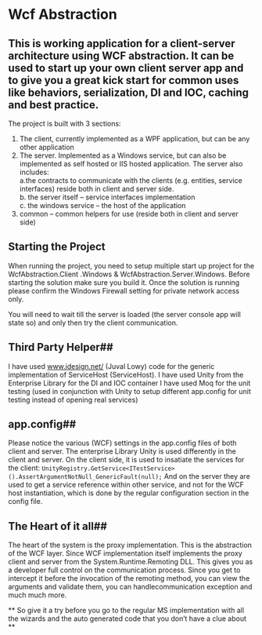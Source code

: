 Wcf Abstraction
==============

## This is working application for a client-server architecture using WCF abstraction. It can be used to start up your own client server app and to give you a great kick start for common uses like behaviors, serialization, DI and IOC, caching and best practice. ##
 
The project is built with 3 sections: 


1. The client, currently implemented as a WPF application, but can be any other application
2.	The server. Implemented as a Windows service, but can also be implemented as self hosted or IIS hosted application. The server also includes:    
a.the contracts to communicate with the clients (e.g. entities, service interfaces) reside both in client and server side.    
b.	the server itself – service interfaces implementation    
c.	the windows service – the host of the application
3.	common – common helpers for use (reside both in client and server side)

## Starting the Project ##
When running the project, you need to setup multiple start up project for the WcfAbstraction.Client .Windows & WcfAbstraction.Server.Windows. Before starting the solution make sure you build it. Once the solution is running please confirm the Windows Firewall setting for private network access only.

You will need to wait till the server is loaded (the server console app will state so) and only then try the client communication.

## Third Party Helper##
I have used www.idesign.net/ (Juval Lowy) code for the generic implementation of ServiceHost (ServiceHost<T>). 
I have used Unity from the Enterprise Library for the DI and IOC container
I have used Moq for the unit testing (used in conjunction with Unity to setup different app.config for unit testing instead of opening real services)


## app.config##
Please notice the various (WCF) settings in the app.config files of both client and server.  The enterprise Library Unity is used differently in the client and server. On the client side, it is used to insatiate the services for the client:
`UnityRegistry.GetService<ITestService>().AssertArgumentNotNull_GenericFault(null);` 
And on the server they are used to get a service reference within other service, and not for the WCF host instantiation, which is done by the regular configuration section in the config file.

## The Heart of it all##
The heart of the system is the proxy implementation. This is the abstraction of the WCF layer. Since WCF implementation itself implements the proxy client and server from the System.Runtime.Remoting  DLL. This gives you as a developer full control on the communication process. Since you get to intercept it before the invocation of the remoting method, you can view the arguments and validate them, you can handlecommunication exception and much much more. 

** So give it a try before you go to the regular MS implementation with all the wizards and the auto generated code that you don’t have a clue about **







